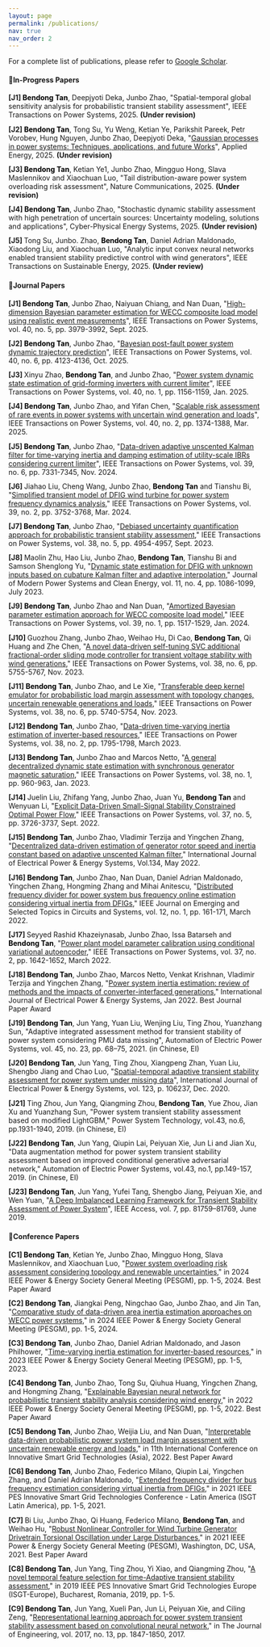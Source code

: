 ```yaml
---
layout: page
permalink: /publications/
nav: true
nav_order: 2
---
```



<style>
/* General styling for publications */
.publications {
    list-style: none; /* Remove default bullets */
    padding-left: 0;
    margin-bottom: 1.5em;
}

/* Highlight Bendong Tan */
.author-highlight {
    font-weight: bold;
    color: #000000; /* Optional: blue color */
}

/* Journal Papers Auto-numbering [J*] */
.journal-publications {
    counter-reset: journal-counter;
}

.journal-publications li::before {
    counter-increment: journal-counter;
    content: "[J" counter(journal-counter) "] ";
    font-weight: bold;
}

/* Conference Papers Auto-numbering [C*] */
.conference-publications {
    counter-reset: conf-counter;
}

.conference-publications li::before {
    counter-increment: conf-counter;
    content: "[C" counter(conf-counter) "] ";
    font-weight: bold;
}

/* Optional: add spacing between entries */
.publications li {
    margin-bottom: 0.8em;
}
</style>

For a complete list of publications, please refer to <a href="https://scholar.google.com/citations?user=FdEP8xgAAAAJ&hl=en">Google Scholar</a>.

#### 📝In-Progress Papers 
<div class="journal-publications publications">
<li>
  <span class="author-highlight">Bendong Tan</span>, Deepjyoti Deka, Junbo Zhao,
  "Spatial-temporal global sensitivity analysis for probabilistic transient stability assessment",
  <span class="journal-name">IEEE Transactions on Power Systems</span>, 2025. <strong>(Under revision)</strong>
</li>

<li>
  <span class="author-highlight">Bendong Tan</span>, Tong Su, Yu Weng, Ketian Ye, Parikshit Pareek, Petr Vorobev, Hung Nguyen, Junbo Zhao, Deepjyoti Deka,
  "<a href="https://arxiv.org/abs/2505.15950">Gaussian processes in power systems: Techniques, applications, and future Works</a>",
  <span class="journal-name">Applied Energy</span>, 2025. <strong>(Under revision)</strong>
</li>


<li>
  <span class="author-highlight">Bendong Tan</span>, Ketian Ye1, Junbo Zhao, Mingguo Hong, Slava Maslennikov and Xiaochuan
Luo,
  "Tail distribution-aware power system overloading risk assessment",
  <span class="journal-name">Nature Communications</span>, 2025. <strong>(Under revision)</strong>
</li>

<li>
  <span class="author-highlight">Bendong Tan</span>, Junbo Zhao,
  "Stochastic dynamic stability assessment with high penetration of uncertain sources: Uncertainty modeling, solutions and applications",
  <span class="journal-name">Cyber-Physical Energy Systems</span>, 2025. <strong>(Under revision)</strong>
</li>

<li>
  Tong Su, Junbo. Zhao, <span class="author-highlight">Bendong Tan</span>, Daniel Adrian Maldonado, Xiaodong Liu, and Xiaochuan Luo,
  "Analytic input convex neural networks enabled transient stability predictive control with wind generators",
  <span class="journal-name">IEEE Transactions on Sustainable Energy</span>, 2025. <strong>(Under review)</strong>
</li>
</div>

#### 📝Journal Papers

<div class="journal-publications publications">
   
<li>
    <span class="author-highlight">Bendong Tan</span>, Junbo Zhao, Naiyuan Chiang, and Nan Duan, 
    "<a href="https://ieeexplore.ieee.org/document/10892022">High-dimension Bayesian parameter estimation for WECC composite load model using realistic event measurements</a>", 
    <span class="journal-name">IEEE Transactions on Power Systems</span>, vol. 40, no. 5, pp. 3979-3992, Sept. 2025.
  </li>
  <li>
    <span class="author-highlight">Bendong Tan</span>, Junbo Zhao, 
    "<a href="https://ieeexplore.ieee.org/document/10854889">Bayesian post-fault power system dynamic trajectory prediction</a>", 
    <span class="journal-name">IEEE Transactions on Power Systems</span>, vol. 40, no. 6, pp. 4123-4136, Oct. 2025.
  </li>
  <li>
    Xinyu Zhao, <span class="author-highlight">Bendong Tan</span>, and Junbo Zhao, 
    "<a href="https://ieeexplore.ieee.org/document/10679897">Power system dynamic state estimation of grid-forming inverters with current limiter</a>", 
    <span class="journal-name">IEEE Transactions on Power Systems</span>, vol. 40, no. 1, pp. 1156-1159, Jan. 2025.
  </li>
  <li>
    <span class="author-highlight">Bendong Tan</span>, Junbo Zhao, and Yifan Chen, 
    "<a href="https://ieeexplore.ieee.org/document/10614750">Scalable risk assessment of rare events in power systems with uncertain wind generation and loads</a>", 
    <span class="journal-name">IEEE Transactions on Power Systems</span>, vol. 40, no. 2, pp. 1374-1388, Mar. 2025.
  </li>
  <li>
    <span class="author-highlight">Bendong Tan</span>, Junbo Zhao, 
    "<a href="https://ieeexplore.ieee.org/document/10477536">Data-driven adaptive unscented Kalman filter for time-varying inertia and damping estimation of utility-scale IBRs considering current limiter</a>", 
    <span class="journal-name">IEEE Transactions on Power Systems</span>, vol. 39, no. 6, pp. 7331-7345, Nov. 2024.
  </li>


<li>Jiahao Liu, Cheng Wang, Junbo Zhao, <span class="author-highlight">Bendong Tan</span> and Tianshu Bi, "<a href="https://ieeexplore.ieee.org/document/10209245">Simplified transient model of DFIG wind turbine for power system frequency dynamics analysis</a>," <span class="journal-name">IEEE Transactions on Power Systems</span>, vol. 39, no. 2, pp. 3752-3768, Mar. 2024.</li>

<li><span class="author-highlight">Bendong Tan</span>, Junbo Zhao, "<a href="https://ieeexplore.ieee.org/document/10124366">Debiased uncertainty quantification approach for probabilistic transient stability assessment</a>," <span class="journal-name">IEEE Transactions on Power Systems</span>, vol. 38, no. 5, pp. 4954-4957, Sept. 2023.</li>

<li>Maolin Zhu, Hao Liu, Junbo Zhao, <span class="author-highlight">Bendong Tan</span>, Tianshu Bi and Samson Shenglong Yu, "<a href="https://ieeexplore.ieee.org/document/10105888">Dynamic state estimation for DFIG with unknown inputs based on cubature Kalman filter and adaptive interpolation</a>," <span class="journal-name">Journal of Modern Power Systems and Clean Energy</span>, vol. 11, no. 4, pp. 1086-1099, July 2023.</li>

<li><span class="author-highlight">Bendong Tan</span>, Junbo Zhao and Nan Duan, "<a href="https://ieeexplore.ieee.org/document/10056325">Amortized Bayesian parameter estimation approach for WECC composite load model</a>," <span class="journal-name">IEEE Transactions on Power Systems</span>, vol. 39, no. 1, pp. 1517-1529, Jan. 2024.</li>

<li>Guozhou Zhang, Junbo Zhao, Weihao Hu, Di Cao, <span class="author-highlight">Bendong Tan</span>, Qi Huang and Zhe Chen, "<a href="https://ieeexplore.ieee.org/document/10005097">A novel data-driven self-tuning SVC additional fractional-order sliding mode controller for transient voltage stability with wind generations</a>," <span class="journal-name">IEEE Transactions on Power Systems</span>, vol. 38, no. 6, pp. 5755-5767, Nov. 2023.</li>

<li><span class="author-highlight">Bendong Tan</span>, Junbo Zhao, and Le Xie, "<a href="https://ieeexplore.ieee.org/document/9996972">Transferable deep kernel emulator for probabilistic load margin assessment with topology changes, uncertain renewable generations and loads</a>," <span class="journal-name">IEEE Transactions on Power Systems</span>, vol. 38, no. 6, pp. 5740-5754, Nov. 2023.</li>

<li><span class="author-highlight">Bendong Tan</span>, Junbo Zhao, "<a href="https://ieeexplore.ieee.org/document/9990924">Data-driven time-varying inertia estimation of inverter-based resources</a>," <span class="journal-name">IEEE Transactions on Power Systems</span>, vol. 38, no. 2, pp. 1795-1798, March 2023.</li>

<li><span class="author-highlight">Bendong Tan</span>, Junbo Zhao and Marcos Netto, "<a href="https://ieeexplore.ieee.org/document/9926125">A general decentralized dynamic state estimation with synchronous generator magnetic saturation</a>," <span class="journal-name">IEEE Transactions on Power Systems</span>, vol. 38, no. 1, pp. 960-963, Jan. 2023.</li>

<li>Juelin Liu, Zhifang Yang, Junbo Zhao, Juan Yu, <span class="author-highlight">Bendong Tan</span> and Wenyuan Li, "<a href="https://ieeexplore.ieee.org/document/9652094">Explicit Data-Driven Small-Signal Stability Constrained Optimal Power Flow</a>," <span class="journal-name">IEEE Transactions on Power Systems</span>, vol. 37, no. 5, pp. 3726-3737, Sept. 2022.</li>

<li><span class="author-highlight">Bendong Tan</span>, Junbo Zhao, Vladimir Terzija and Yingchen Zhang, "<a href="https://www.sciencedirect.com/science/article/pii/S0142061521010693">Decentralized data-driven estimation of generator rotor speed and inertia constant based on adaptive unscented Kalman filter</a>," <span class="journal-name">International Journal of Electrical Power & Energy Systems</span>, Vol.134, May 2022.</li>

<li><span class="author-highlight">Bendong Tan</span>, Junbo Zhao, Nan Duan, Daniel Adrian Maldonado, Yingchen Zhang, Hongming Zhang and Mihai Anitescu, "<a href="https://ieeexplore.ieee.org/document/9676646">Distributed frequency divider for power system bus frequency online estimation considering virtual inertia from DFIGs</a>," <span class="journal-name">IEEE Journal on Emerging and Selected Topics in Circuits and Systems</span>, vol. 12, no. 1, pp. 161-171, March 2022.</li>

<li>Seyyed Rashid Khazeiynasab, Junbo Zhao, Issa Batarseh and <span class="author-highlight">Bendong Tan</span>, "<a href="https://ieeexplore.ieee.org/document/9525328">Power plant model parameter calibration using conditional variational autoencoder</a>," <span class="journal-name">IEEE Transactions on Power Systems</span>, vol. 37, no. 2, pp. 1642-1652, March 2022.</li>

<li><span class="author-highlight">Bendong Tan</span>, Junbo Zhao, Marcos Netto, Venkat Krishnan, Vladimir Terzija and Yingchen Zhang, "<a href="https://www.sciencedirect.com/science/article/pii/S0142061521006013">Power system inertia estimation: review of methods and the impacts of converter-interfaced generations</a>," <span class="journal-name">International Journal of Electrical Power & Energy Systems</span>, Jan 2022. <span class="highlight">Best Journal Paper Award</span></li>

<li>
  <span class="author-highlight">Bendong Tan</span>, Jun Yang, Yuan Liu, Wenjing Liu, Ting Zhou, Yuanzhang Sun,
  "Adaptive integrated assessment method for transient stability of power system considering PMU data missing",
  <span class="journal-name">Automation of Electric Power Systems</span>, vol. 45, no. 23, pp. 68–75, 2021. (in Chinese, EI)
</li>


<li>
    <span class="author-highlight">Bendong Tan</span>, Jun Yang, Ting Zhou, Xiangpeng Zhan, Yuan Liu, Shengbo Jiang and Chao Luo,
    "<a href="https://www.sciencedirect.com/science/article/pii/S0142061520307212">Spatial-temporal adaptive transient stability assessment for power system under missing data</a>",
    <span class="journal-name">International Journal of Electrical Power & Energy Systems</span>, vol. 123, p. 106237, Dec. 2020.
  </li>

<li>Ting Zhou, Jun Yang, Qiangming Zhou, <span class="author-highlight">Bendong Tan</span>, Yue Zhou, Jian Xu and Yuanzhang Sun, "Power system transient stability assessment based on modified LightGBM," <span class="journal-name">Power System Technology</span>, vol.43, no.6, pp.1931-1940, 2019. (in Chinese, EI)</li>

<li><span class="author-highlight">Bendong Tan</span>, Jun Yang, Qiupin Lai, Peiyuan Xie, Jun Li and Jian Xu, "Data augmentation method for power system transient stability assessment based on improved conditional generative adversarial network," <span class="journal-name">Automation of Electric Power Systems</span>, vol.43, no.1, pp.149-157, 2019. (in Chinese, EI)</li>

<li>
  <span class="author-highlight">Bendong Tan</span>, Jun Yang, Yufei Tang, Shengbo Jiang, Peiyuan Xie, and Wen Yuan, 
  "<a href="https://doi.org/10.1109/ACCESS.2019.2923799">A Deep Imbalanced Learning Framework for Transient Stability Assessment of Power System</a>", 
  <span class="journal-name">IEEE Access</span>, vol. 7, pp. 81759–81769, June 2019.
</li>


</div>

#### 📝Conference Papers

<div class="conference-publications publications">
<li><span class="author-highlight">Bendong Tan</span>, Ketian Ye, Junbo Zhao, Mingguo Hong, Slava Maslennikov, and Xiaochuan Luo, "<a href="https://ieeexplore.ieee.org/document/10056325">Power system overloading risk assessment considering topology and renewable uncertainties</a>," in <span class="journal-name">2024 IEEE Power & Energy Society General Meeting (PESGM)</span>, pp. 1-5, 2024. <span class="highlight">Best Paper Award</span></li> 

<li><span class="author-highlight">Bendong Tan</span>, Jiangkai Peng, Ningchao Gao, Junbo Zhao, and Jin Tan, "<a href="https://ieeexplore.ieee.org/document/10209245">Comparative study of data-driven area inertia estimation approaches on WECC power systems</a>," in <span class="journal-name">2024 IEEE Power & Energy Society General Meeting (PESGM)</span>, pp. 1-5, 2024.</li> 

<li><span class="author-highlight">Bendong Tan</span>, Junbo Zhao, Daniel Adrian Maldonado, and Jason Philhower, "<a href="https://ieeexplore.ieee.org/document/10124366">Time-varying inertia estimation for inverter-based resources</a>," in <span class="journal-name">2023 IEEE Power & Energy Society General Meeting (PESGM)</span>, pp. 1-5, 2023.</li> 

<li><span class="author-highlight">Bendong Tan</span>, Junbo Zhao, Tong Su, Qiuhua Huang, Yingchen Zhang, and Hongming Zhang, "<a href="https://ieeexplore.ieee.org/document/9996972">Explainable Bayesian neural network for probabilistic transient stability analysis considering wind energy</a>," in <span class="journal-name">2022 IEEE Power & Energy Society General Meeting (PESGM)</span>, pp. 1-5, 2022. <span class="highlight">Best Paper Award</span></li> 

<li><span class="author-highlight">Bendong Tan</span>, Junbo Zhao, Weijia Liu, and Nan Duan, "<a href="https://ieeexplore.ieee.org/document/9990924">Interpretable data-driven probabilistic power system load margin assessment with uncertain renewable energy and loads</a>," in <span class="journal-name">11th International Conference on Innovative Smart Grid Technologies (Asia)</span>, 2022. <span class="highlight">Best Paper Award</span></li> 

<li><span class="author-highlight">Bendong Tan</span>, Junbo Zhao, Federico Milano, Qiupin Lai, Yingchen Zhang, and Daniel Adrian Maldonado, "<a href="https://ieeexplore.ieee.org/document/10005097">Extended frequency divider for bus frequency estimation considering virtual inertia from DFIGs</a>," in <span class="journal-name">2021 IEEE PES Innovative Smart Grid Technologies Conference - Latin America (ISGT Latin America)</span>, pp. 1-5, 2021.</li> 

<li>Bi Liu, Junbo Zhao, Qi Huang, Federico Milano, <span class="author-highlight">Bendong Tan</span>, and Weihao Hu, "<a href="https://ieeexplore.ieee.org/document/9676646">Robust Nonlinear Controller for Wind Turbine Generator Drivetrain Torsional Oscillation under Large Disturbances</a>," in <span class="journal-name">2021 IEEE Power & Energy Society General Meeting (PESGM)</span>, Washington, DC, USA, 2021. <span class="highlight">Best Paper Award</span></li> 

<li><span class="author-highlight">Bendong Tan</span>, Jun Yang, Ting Zhou, Yi Xiao, and Qiangming Zhou, "<a href="https://ieeexplore.ieee.org/document/9652094">A novel temporal feature selection for time-Adaptive transient stability assessment</a>," in <span class="journal-name">2019 IEEE PES Innovative Smart Grid Technologies Europe (ISGT-Europe), Bucharest</span>, Romania, 2019, pp. 1-5.</li> 

<li><span class="author-highlight">Bendong Tan</span>, Jun Yang, Xueli Pan, Jun Li, Peiyuan Xie, and Ciling Zeng, "<a href="https://www.theiet.org/publishing/journals/joe/">Representational learning approach for power system transient stability assessment based on convolutional neural network</a>," in <span class="journal-name">The Journal of Engineering</span>, vol. 2017, no. 13, pp. 1847-1850, 2017.</li> 
</div>


